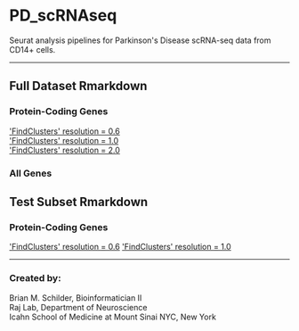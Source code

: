 # PD_scRNAseq 
Seurat analysis pipelines for Parkinson's Disease scRNA-seq data from CD14+ cells.  

---  

## Full Dataset Rmarkdown
### Protein-Coding Genes
['FindClusters' resolution = 0.6](https://rajlabmssm.github.io/PD_scRNAseq/PD_scRNAseq_data-Full_resolution-0.6.html)  
['FindClusters' resolution = 1.0](https://rajlabmssm.github.io/PD_scRNAseq/PD_scRNAseq_data-Full_resolution-1.0.html)  
['FindClusters' resolution = 2.0](https://rajlabmssm.github.io/PD_scRNAseq/PD_scRNAseq_data-Full_resolution-2.0.html)  
### All Genes

## Test Subset Rmarkdown 
### Protein-Coding Genes
['FindClusters' resolution = 0.6](https://rajlabmssm.github.io/PD_scRNAseq/PD_scRNAseq_data-Subset_resolution-0.6.html) 
['FindClusters' resolution = 1.0](https://rajlabmssm.github.io/PD_scRNAseq/PD_scRNAseq_data-Subset_resolution-1.0.html)



---
### Created by:  
Brian M. Schilder, Bioinformatician II  
Raj Lab, Department of Neuroscience  
Icahn School of Medicine at Mount Sinai 
NYC, New York
